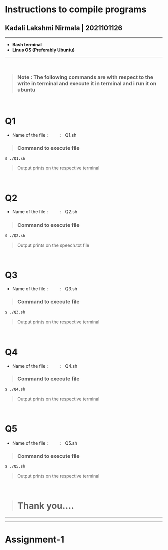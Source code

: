  # Instructions to compile programs

## Kadali Lakshmi Nirmala | 2021101126

---
* **Bash terminal**
* **Linus OS (Preferably Ubuntu)**
---
<br/>


> ### Note : The following commands are with respect to the write in terminal and execute it in terminal  and i run it on ubuntu

<br/>

# **Q1**

* Name of the file :  &nbsp;&nbsp;&nbsp;&nbsp;&nbsp;&nbsp;&nbsp;&nbsp; : &nbsp; Q1.sh

> ### Command to execute file 


```bash
$ ./Q1.sh
```
> Output prints on the respective terminal


<br/>



# **Q2**

* Name of the file :  &nbsp;&nbsp;&nbsp;&nbsp;&nbsp;&nbsp;&nbsp;&nbsp; : &nbsp; Q2.sh

> ### Command to execute file 


```bash
$ ./Q2.sh  
```

> Output prints on the speech.txt file

<br/>

# **Q3**

* Name of the file :  &nbsp;&nbsp;&nbsp;&nbsp;&nbsp;&nbsp;&nbsp;&nbsp; : &nbsp; Q3.sh

> ### Command to execute file 


```bash
$ ./Q3.sh
```
> Output prints on the respective terminal

<br/>

# **Q4**

* Name of the file :  &nbsp;&nbsp;&nbsp;&nbsp;&nbsp;&nbsp;&nbsp;&nbsp; : &nbsp; Q4.sh

> ### Command to execute file 


```bash
$ ./Q4.sh
```
> Output prints on the respective terminal

<br/>

# **Q5**

* Name of the file :  &nbsp;&nbsp;&nbsp;&nbsp;&nbsp;&nbsp;&nbsp;&nbsp; : &nbsp; Q5.sh

> ### Command to execute file 


```bash
$ ./Q5.sh
```
> Output prints on the respective terminal

<br/>


> # Thank you....

---
---





# Assignment-1

